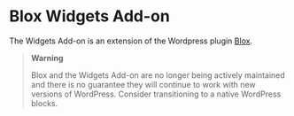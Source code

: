 # Blox Widgets Add-on

The Widgets Add-on is an extension of the Wordpress plugin [Blox](https://github.com/ndiego/blox).

> **Warning**
> 
> Blox and the Widgets Add-on are no longer being actively maintained and there is no guarantee they will continue to work with new versions of WordPress. Consider transitioning to a native WordPress blocks.
